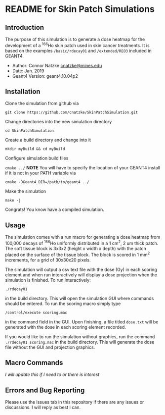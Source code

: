 # README for Skin Patch Simulations
## Introduction 
The purpose of this simulation is to generate a dose heatmap for the development of a <sup>166</sup>Ho skin patch used in skin cancer treatments. It is based on the examples `/basic/rdecay01` and `/extended/REO3` included in GEANT4. 

- Author: Connor Natzke cnatzke@mines.edu
- Date: Jan. 2019
- Geant4 Version: geant4.10.04p2

## Installation
Clone the simulation from github via 

`git clone https://github.com/cnatzke/SkinPatchSimulation.git`


Change directories into the new simulation directory

`cd SkinPatchSimulation`


Create a build directory and change into it

`mkdir myBuild && cd myBuild`


Configure simulation build files

`cmake ../`
**NOTE** You will have to specify the location of your GEANT4 install if it is
not in your PATH variable via 

`cmake -DGeant4_DIR=/path/to/geant4 ../`

Make the simulation

`make -j` 

Congrats! You know have a compiled simulation. 

## Usage
The simulation comes with a run macro for generating a dose heatmap from 100,000 decays of <sup>166</sup>Ho uniformly distributed in a 1 cm<sup>2</sup>, 2 um thick patch. The soft tissue block is 3x3x2 (height x width x depth) with the patch placed on the surface of the tissue block. The block is scored in 1 mm<sup>2</sup> increments, for a grid of 30x30x20 pixels.   

The simulation will output a csv text file with the dose (Gy) in each scoring element and when run interactively will display a dose projection when the simulation is finished. To run interactively:

`./rdecay01`

in the build directory. This will open the simulation GUI where commands should be entered. To run the scoring macro simply type 

`/control/execute scoring.mac` 

in the command field in the GUI. Upon finishing, a file titled `dose.txt` will be generated with the dose in each scoring element recorded. 

If you would like to run the simulation without graphics, run the command ```./rdecay01 scoring.mac``` in the build directory. This will generate the dose file without the GUI and projection graphics.

## Macro Commands
*I will update this if I need to or there is interest*

## Errors and Bug Reporting 
Please use the Issues tab in this repository if there are any issues or discussions. I will reply as best I can. 
